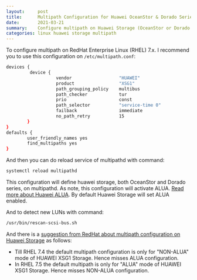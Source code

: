 ```yaml
---
layout:     post
title:      Multipath Configuration for Huawei OceanStor & Dorado Series Storage
date:       2021-03-21
summary:    Configure multipath on Huawei Storage (OceanStor or Dorado Series) on RHEL
categories: linux huawei storage multipath
---
```


To configure multipath on RedHat Enterprise Linux (RHEL) 7.x. I recommend you to use this configuration on `/etc/multipath.conf`:
```bash
devices {
         device {
                   vendor                  "HUAWEI"
                   product                 "XSG1"
                   path_grouping_policy    multibus
                   path_checker            tur
                   prio                    const
                   path_selector           "service-time 0"
                   failback                immediate
                   no_path_retry           15
        }
}
defaults {
        user_friendly_names yes
        find_multipaths yes
}
```
And then you can do reload service of multipathd with command:
```bash
systemctl reload multipathd
```
This configuration will define huawei storage, both OceanStor and Dorado series, on multipathd. As note, this configuration will activate ALUA. [Read more about Huawei ALUA](https://support.huawei.com/enterprise/en/doc/EDOC1000162776/3c09c8ef/alua-working-principles). By default Huawei Storage will set ALUA enabled.

And to detect new LUNs with command:
```bash
/usr/bin/rescan-scsi-bus.sh
```

And there is a [suggestion from RedHat about multipath configuration on Huawei Storage](https://access.redhat.com/solutions/3544911) as follows:
* Till RHEL 7.4 the default multipath configuration is only for "NON-ALUA" mode of HUAWEI XSG1 Storage. Hence misses ALUA configuration.
* In RHEL 7.5 the default multipath is only for "ALUA" mode of HUAWEI XSG1 Storage. Hence misses NON-ALUA configuration.
